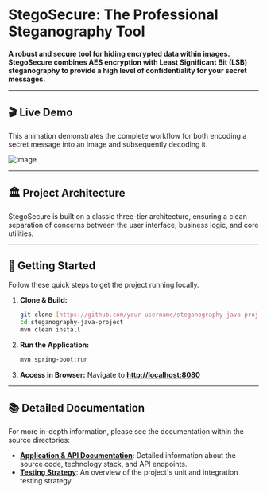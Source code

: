 # StegoSecure: The Professional Steganography Tool

**A robust and secure tool for hiding encrypted data within images. StegoSecure combines AES encryption with Least Significant Bit (LSB) steganography to provide a high level of confidentiality for your secret messages.**

---

## 🎬 Live Demo

This animation demonstrates the complete workflow for both encoding a secret message into an image and subsequently decoding it.

![Image](https://github.com/user-attachments/assets/a32c1ab4-9a5a-4f6c-ae8c-2a30d8e58ea3)

---

## 🏛️ Project Architecture

StegoSecure is built on a classic three-tier architecture, ensuring a clean separation of concerns between the user interface, business logic, and core utilities.





---

## 🚀 Getting Started

Follow these quick steps to get the project running locally.

1.  **Clone & Build:**
    ```sh
    git clone [https://github.com/your-username/steganography-java-project.git](https://github.com/your-username/steganography-java-project.git)
    cd steganography-java-project
    mvn clean install
    ```

2.  **Run the Application:**
    ```sh
    mvn spring-boot:run
    ```

3.  **Access in Browser:**
    Navigate to **[http://localhost:8080](http://localhost:8080)**

---

## 📚 Detailed Documentation

For more in-depth information, please see the documentation within the source directories:

* **[Application & API Documentation](./src/main/README.md)**: Detailed information about the source code, technology stack, and API endpoints.
* **[Testing Strategy](./src/test/README.md)**: An overview of the project's unit and integration testing strategy.
